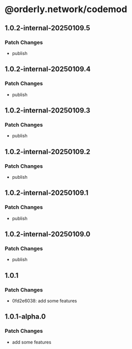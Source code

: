 # @orderly.network/codemod

## 1.0.2-internal-20250109.5

### Patch Changes

- publish

## 1.0.2-internal-20250109.4

### Patch Changes

- publish

## 1.0.2-internal-20250109.3

### Patch Changes

- publish

## 1.0.2-internal-20250109.2

### Patch Changes

- publish

## 1.0.2-internal-20250109.1

### Patch Changes

- publish

## 1.0.2-internal-20250109.0

### Patch Changes

- publish

## 1.0.1

### Patch Changes

- 0fd2e6038: add some features

## 1.0.1-alpha.0

### Patch Changes

- add some features
